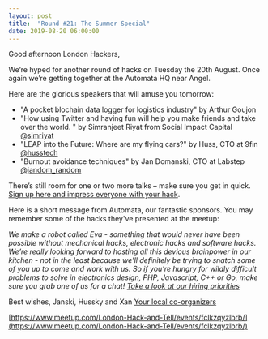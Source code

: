 ```yaml
---
layout: post
title:  "Round #21: The Summer Special"
date: 2019-08-20 06:00:00
---
```

Good afternoon London Hackers,

We’re hyped for another round of hacks on Tuesday the 20th August. Once again we’re getting together at the Automata HQ near Angel.

Here are the glorious speakers that will amuse you tomorrow:
- "A pocket blochain data logger for logistics industry" by Arthur Goujon
- "How using Twitter and having fun will help you make friends and take over the world. " by Simranjeet Riyat from Social Impact Capital [@simriyat](https://twitter.com/simriyat)
- "LEAP into the Future: Where are my flying cars?" by Huss, CTO at 9fin [@husstech](https://twitter.com/husstech)
- "Burnout avoidance techniques" by Jan Domanski, CTO at Labstep [@jandom_random](https://twitter.com/jandom_random)

There’s still room for one or two more talks – make sure you get in quick. [Sign up here and impress everyone with your hack](https://goo.gl/forms/34zs7dEoOetKNJe93).

Here is a short message from Automata, our fantastic sponsors. You may remember some of the hacks they've presented at the meetup:

*We make a robot called Eva - something that would never have been possible without mechanical hacks, electronic hacks and software hacks. We’re really looking forward to hosting all this devious brainpower in our kitchen - not in the least because we’ll definitely be trying to snatch some of you up to come and work with us. So if you’re hungry for wildly difficult problems to solve in electronics design, PHP, Javascript, C++ or Go, make sure you grab one of us for a chat! [Take a look at our hiring priorities](https://automata.tech/careers/)*

Best wishes,
Janski, Hussky and Xan
[Your local co-organizers](https://twitter.com/LndHackAndTell)

[https://www.meetup.com/London-Hack-and-Tell/events/fclkzqyzlbrb/](https://www.meetup.com/London-Hack-and-Tell/events/fclkzqyzlbrb/)
